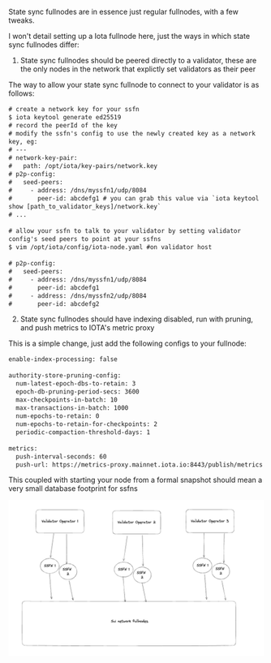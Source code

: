 State sync fullnodes are in essence just regular fullnodes, with a few tweaks.

I won't detail setting up a Iota fullnode here, just the ways in which state sync fullnodes differ:

1. State sync fullnodes should be peered directly to a validator, these are the only nodes in the network that explictly set validators as their peer

The way to allow your state sync fullnode to connect to your validator is as follows:

```
# create a network key for your ssfn
$ iota keytool generate ed25519
# record the peerId of the key
# modify the ssfn's config to use the newly created key as a network key, eg:
# ---
# network-key-pair:
#   path: /opt/iota/key-pairs/network.key
# p2p-config:
#   seed-peers:
#     - address: /dns/myssfn1/udp/8084
#       peer-id: abcdefg1 # you can grab this value via `iota keytool show [path_to_validator_keys]/network.key`
# ...

# allow your ssfn to talk to your validator by setting validator config's seed peers to point at your ssfns
$ vim /opt/iota/config/iota-node.yaml #on validator host

# p2p-config:
#   seed-peers:
#     - address: /dns/myssfn1/udp/8084
#       peer-id: abcdefg1
#     - address: /dns/myssfn2/udp/8084
#       peer-id: abcdefg2
```

2. State sync fullnodes should have indexing disabled, run with pruning, and push metrics to IOTA's metric proxy

This is a simple change, just add the following configs to your fullnode:

```
enable-index-processing: false

authority-store-pruning-config:
  num-latest-epoch-dbs-to-retain: 3
  epoch-db-pruning-period-secs: 3600
  max-checkpoints-in-batch: 10
  max-transactions-in-batch: 1000
  num-epochs-to-retain: 0
  num-epochs-to-retain-for-checkpoints: 2
  periodic-compaction-threshold-days: 1

metrics:
  push-interval-seconds: 60
  push-url: https://metrics-proxy.mainnet.iota.io:8443/publish/metrics
```

This coupled with starting your node from a formal snapshot should mean a very small database footprint for ssfns

![ssfn diagram](nre/ssfn-diagram.png)
